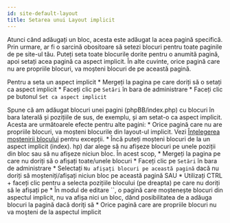 ```yaml
---
id: site-default-layout
title: Setarea unui Layout implicit
---
```


Atunci când adăugați un bloc, acesta este adăugat la acea pagină specifică. Prin urmare, ar fi o sarcină obositoare să setezi blocuri pentru toate paginile de pe site-ul tău. Puteți seta toate blocurile dorite pentru o anumită pagină, apoi setați acea pagină ca aspect implicit. În alte cuvinte, orice pagină care nu are propriile blocuri, va moșteni blocuri de pe această pagină.

Pentru a seta un aspect implicit * Mergeți la pagina pe care doriți să o setați ca aspect implicit * Faceți clic pe `Setări` în bara de administrare * Faceți clic pe butonul `Set ca aspect implicit`

Spune că am adăugat blocuri unei pagini (phpBB/index.php) cu blocuri în bara laterală și pozițiile de sus, de exemplu, și am setat-o ca aspect implicit. Acesta are următoarele efecte pentru alte pagini: * Orice pagină care nu are propriile blocuri, va moșteni blocurile din layout-ul implicit. Vezi [Înțelegerea moștenirii blocului](./blocks-inheritance.md) pentru excepții. * Încă puteți moșteni blocuri de la un aspect implicit (index). hp) dar alege să nu afișeze blocuri pe unele poziții din bloc sau să nu afișeze niciun bloc. În acest scop, * Mergeți la pagina pe care nu doriți să o afișați toate/unele blocuri * Faceți clic pe `Setări` în bara de administrare * Selectați `Nu afișați blocuri pe această pagină` dacă nu doriți să moșteniți/afișați niciun bloc pe această pagină SAU * Utilizați CTRL + faceți clic pentru a selecta pozițiile blocului (pe dreapta) pe care nu doriți să le afișați pe * În modul de editare ``, o pagină care moștenește blocuri din aspectul implicit, nu va afișa nici un bloc, dând posibilitatea de a adăuga blocuri la pagină dacă doriţi să * Orice pagină care are propriile blocuri nu va moşteni de la aspectul implicit